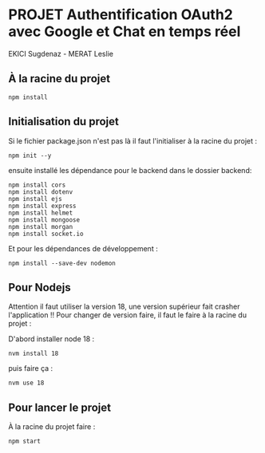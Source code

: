 
# PROJET Authentification OAuth2 avec Google et Chat en temps réel

EKICI Sugdenaz - MERAT Leslie

## À la racine du projet 
```
npm install
```

## Initialisation du projet 

Si le fichier package.json n'est pas là il faut l'initialiser à la racine du projet :
```
npm init --y
```
ensuite installé les dépendance pour le backend dans le dossier backend: 
```
npm install cors
npm install dotenv
npm install ejs
npm install express
npm install helmet
npm install mongoose
npm install morgan
npm install socket.io
```
Et pour les dépendances de développement :
```
npm install --save-dev nodemon
```

## Pour Nodejs
Attention il faut utiliser la version 18, une version supérieur fait crasher l'application !!
Pour changer de version faire, il faut le faire à la racine du projet :

D'abord installer node 18 :
```
nvm install 18
```
puis faire ça :
```
nvm use 18
```

## Pour lancer le projet 
À la racine du projet faire :
```
npm start
```
